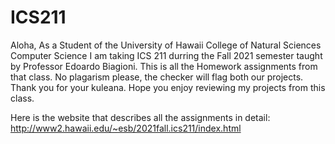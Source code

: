 # ICS211
Aloha, As a Student of the University of Hawaii College of Natural Sciences Computer Science I am taking ICS 211 durring the Fall 2021 semester taught by Professor Edoardo Biagioni. This is all the Homework assignments from that class. No plagarism please, the checker will flag both our projects. Thank you for your kuleana. Hope you enjoy reviewing my projects from this class. 

Here is the website that describes all the assignments in detail: http://www2.hawaii.edu/~esb/2021fall.ics211/index.html
